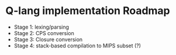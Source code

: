 # Q-lang implementation Roadmap
  * Stage 1: lexing/parsing
  * Stage 2: CPS conversion
  * Stage 3: Closure conversion
  * Stage 4: stack-based compilation to MIPS subset (?)
